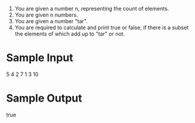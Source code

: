 1. You are given a number n, representing the count of elements.
2. You are given n numbers.
3. You are given a number "tar".
4. You are required to calculate and print true or false, if there is a subset the elements of which add 
     up to "tar" or not.



# Sample Input

5
4
2
7
1
3
10

# Sample Output

true